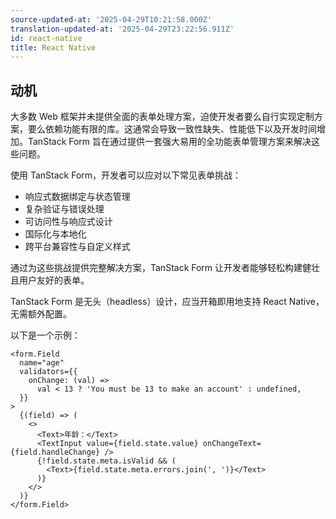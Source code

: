 ```yaml
---
source-updated-at: '2025-04-29T10:21:58.000Z'
translation-updated-at: '2025-04-29T23:22:56.911Z'
id: react-native
title: React Native
---
```


## 动机

大多数 Web 框架并未提供全面的表单处理方案，迫使开发者要么自行实现定制方案，要么依赖功能有限的库。这通常会导致一致性缺失、性能低下以及开发时间增加。TanStack Form 旨在通过提供一套强大易用的全功能表单管理方案来解决这些问题。

使用 TanStack Form，开发者可以应对以下常见表单挑战：

- 响应式数据绑定与状态管理
- 复杂验证与错误处理
- 可访问性与响应式设计
- 国际化与本地化
- 跨平台兼容性与自定义样式

通过为这些挑战提供完整解决方案，TanStack Form 让开发者能够轻松构建健壮且用户友好的表单。

TanStack Form 是无头（headless）设计，应当开箱即用地支持 React Native，无需额外配置。

以下是一个示例：

```tsx
<form.Field
  name="age"
  validators={{
    onChange: (val) =>
      val < 13 ? 'You must be 13 to make an account' : undefined,
  }}
>
  {(field) => (
    <>
      <Text>年龄：</Text>
      <TextInput value={field.state.value} onChangeText={field.handleChange} />
      {!field.state.meta.isValid && (
        <Text>{field.state.meta.errors.join(', ')}</Text>
      )}
    </>
  )}
</form.Field>
```
